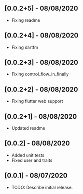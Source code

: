 ## [0.0.2+5] - 08/08/2020
* Fixing readme

## [0.0.2+4] - 08/08/2020
* Fixing dartfm

## [0.0.2+3] - 08/08/2020
* Fixing control_flow_in_finally

## [0.0.2+2] - 08/08/2020
* Fixing flutter web support

## [0.0.2+1] - 08/08/2020
* Updated readme

## [0.0.2] - 08/08/2020

* Added unit tests
* Fixed user and traits

## [0.0.1] - 08/07/2020

* TODO: Describe initial release.

